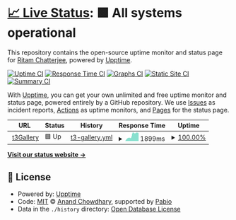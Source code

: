 # [📈 Live Status](https://regnna.github.io/t3Gallery--Monitoring): <!--live status--> **🟩 All systems operational**

This repository contains the open-source uptime monitor and status page for [Ritam Chatterjee](ritmchats@gmail.com), powered by [Upptime](https://github.com/upptime/upptime).

[![Uptime CI](https://github.com/regnna/t3Gallery--Monitoring/workflows/Uptime%20CI/badge.svg)](https://github.com/regnna/t3Gallery--Monitoring/actions?query=workflow%3A%22Uptime+CI%22)
[![Response Time CI](https://github.com/regnna/t3Gallery--Monitoring/workflows/Response%20Time%20CI/badge.svg)](https://github.com/regnna/t3Gallery--Monitoring/actions?query=workflow%3A%22Response+Time+CI%22)
[![Graphs CI](https://github.com/regnna/t3Gallery--Monitoring/workflows/Graphs%20CI/badge.svg)](https://github.com/regnna/t3Gallery--Monitoring/actions?query=workflow%3A%22Graphs+CI%22)
[![Static Site CI](https://github.com/regnna/t3Gallery--Monitoring/workflows/Static%20Site%20CI/badge.svg)](https://github.com/regnna/t3Gallery--Monitoring/actions?query=workflow%3A%22Static+Site+CI%22)
[![Summary CI](https://github.com/regnna/t3Gallery--Monitoring/workflows/Summary%20CI/badge.svg)](https://github.com/regnna/t3Gallery--Monitoring/actions?query=workflow%3A%22Summary+CI%22)

With [Upptime](https://upptime.js.org), you can get your own unlimited and free uptime monitor and status page, powered entirely by a GitHub repository. We use [Issues](https://github.com/regnna/t3Gallery--Monitoring/issues) as incident reports, [Actions](https://github.com/regnna/t3Gallery--Monitoring/actions) as uptime monitors, and [Pages](https://regnna.github.io/t3Gallery--Monitoring) for the status page.

<!--start: status pages-->
<!-- This summary is generated by Upptime (https://github.com/upptime/upptime) -->
<!-- Do not edit this manually, your changes will be overwritten -->
<!-- prettier-ignore -->
| URL | Status | History | Response Time | Uptime |
| --- | ------ | ------- | ------------- | ------ |
| <img alt="" src="https://icons.duckduckgo.com/ip3/t3gallery-sigma-ochre.vercel.app.ico" height="13"> [t3Gallery](https://t3gallery-sigma-ochre.vercel.app/) | 🟩 Up | [t3-gallery.yml](https://github.com/regnna/uptime/commits/HEAD/history/t3-gallery.yml) | <details><summary><img alt="Response time graph" src="./graphs/t3-gallery/response-time-week.png" height="20"> 1899ms</summary><br><a href="https://regnna.github.io/uptime/history/t3-gallery"><img alt="Response time 1987" src="https://img.shields.io/endpoint?url=https%3A%2F%2Fraw.githubusercontent.com%2Fregnna%2Fuptime%2FHEAD%2Fapi%2Ft3-gallery%2Fresponse-time.json"></a><br><a href="https://regnna.github.io/uptime/history/t3-gallery"><img alt="24-hour response time 2420" src="https://img.shields.io/endpoint?url=https%3A%2F%2Fraw.githubusercontent.com%2Fregnna%2Fuptime%2FHEAD%2Fapi%2Ft3-gallery%2Fresponse-time-day.json"></a><br><a href="https://regnna.github.io/uptime/history/t3-gallery"><img alt="7-day response time 1899" src="https://img.shields.io/endpoint?url=https%3A%2F%2Fraw.githubusercontent.com%2Fregnna%2Fuptime%2FHEAD%2Fapi%2Ft3-gallery%2Fresponse-time-week.json"></a><br><a href="https://regnna.github.io/uptime/history/t3-gallery"><img alt="30-day response time 1829" src="https://img.shields.io/endpoint?url=https%3A%2F%2Fraw.githubusercontent.com%2Fregnna%2Fuptime%2FHEAD%2Fapi%2Ft3-gallery%2Fresponse-time-month.json"></a><br><a href="https://regnna.github.io/uptime/history/t3-gallery"><img alt="1-year response time 1987" src="https://img.shields.io/endpoint?url=https%3A%2F%2Fraw.githubusercontent.com%2Fregnna%2Fuptime%2FHEAD%2Fapi%2Ft3-gallery%2Fresponse-time-year.json"></a></details> | <details><summary><a href="https://regnna.github.io/uptime/history/t3-gallery">100.00%</a></summary><a href="https://regnna.github.io/uptime/history/t3-gallery"><img alt="All-time uptime 100.00%" src="https://img.shields.io/endpoint?url=https%3A%2F%2Fraw.githubusercontent.com%2Fregnna%2Fuptime%2FHEAD%2Fapi%2Ft3-gallery%2Fuptime.json"></a><br><a href="https://regnna.github.io/uptime/history/t3-gallery"><img alt="24-hour uptime 100.00%" src="https://img.shields.io/endpoint?url=https%3A%2F%2Fraw.githubusercontent.com%2Fregnna%2Fuptime%2FHEAD%2Fapi%2Ft3-gallery%2Fuptime-day.json"></a><br><a href="https://regnna.github.io/uptime/history/t3-gallery"><img alt="7-day uptime 100.00%" src="https://img.shields.io/endpoint?url=https%3A%2F%2Fraw.githubusercontent.com%2Fregnna%2Fuptime%2FHEAD%2Fapi%2Ft3-gallery%2Fuptime-week.json"></a><br><a href="https://regnna.github.io/uptime/history/t3-gallery"><img alt="30-day uptime 100.00%" src="https://img.shields.io/endpoint?url=https%3A%2F%2Fraw.githubusercontent.com%2Fregnna%2Fuptime%2FHEAD%2Fapi%2Ft3-gallery%2Fuptime-month.json"></a><br><a href="https://regnna.github.io/uptime/history/t3-gallery"><img alt="1-year uptime 100.00%" src="https://img.shields.io/endpoint?url=https%3A%2F%2Fraw.githubusercontent.com%2Fregnna%2Fuptime%2FHEAD%2Fapi%2Ft3-gallery%2Fuptime-year.json"></a></details>

<!--end: status pages-->

[**Visit our status website →**](https://regnna.github.io/t3Gallery--Monitoring)

## 📄 License

- Powered by: [Upptime](https://github.com/upptime/upptime)
- Code: [MIT](./LICENSE) © [Anand Chowdhary](https://anandchowdhary.com), supported by [Pabio](https://pabio.com)
- Data in the `./history` directory: [Open Database License](https://opendatacommons.org/licenses/odbl/1-0/)
